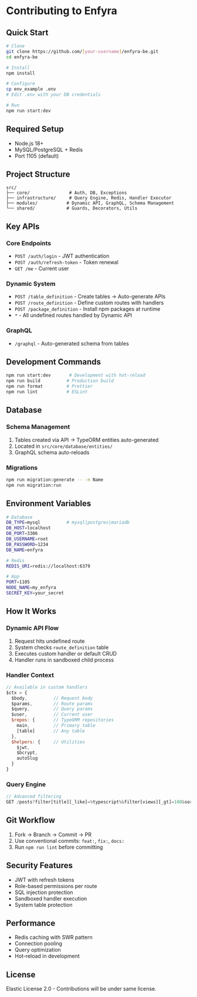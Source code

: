 # Contributing to Enfyra

## Quick Start

```bash
# Clone
git clone https://github.com/[your-username]/enfyra-be.git
cd enfyra-be

# Install
npm install

# Configure
cp env_example .env
# Edit .env with your DB credentials

# Run
npm run start:dev
```

## Required Setup

- Node.js 18+
- MySQL/PostgreSQL + Redis
- Port 1105 (default)

## Project Structure

```
src/
├── core/               # Auth, DB, Exceptions
├── infrastructure/     # Query Engine, Redis, Handler Executor
├── modules/           # Dynamic API, GraphQL, Schema Management
└── shared/            # Guards, Decorators, Utils
```

## Key APIs

### Core Endpoints
- `POST /auth/login` - JWT authentication
- `POST /auth/refresh-token` - Token renewal
- `GET /me` - Current user

### Dynamic System
- `POST /table_definition` - Create tables → Auto-generate APIs
- `POST /route_definition` - Define custom routes with handlers
- `POST /package_definition` - Install npm packages at runtime
- `*` - All undefined routes handled by Dynamic API

### GraphQL
- `/graphql` - Auto-generated schema from tables

## Development Commands

```bash
npm run start:dev       # Development with hot-reload
npm run build          # Production build
npm run format         # Prettier
npm run lint           # ESLint
```

## Database

### Schema Management
1. Tables created via API → TypeORM entities auto-generated
2. Located in `src/core/database/entities/`
3. GraphQL schema auto-reloads

### Migrations
```bash
npm run migration:generate -- -n Name
npm run migration:run
```

## Environment Variables

```bash
# Database
DB_TYPE=mysql          # mysql|postgres|mariadb
DB_HOST=localhost
DB_PORT=3306
DB_USERNAME=root
DB_PASSWORD=1234
DB_NAME=enfyra

# Redis
REDIS_URI=redis://localhost:6379

# App
PORT=1105
NODE_NAME=my_enfyra
SECRET_KEY=your_secret
```

## How It Works

### Dynamic API Flow
1. Request hits undefined route
2. System checks `route_definition` table
3. Executes custom handler or default CRUD
4. Handler runs in sandboxed child process

### Handler Context
```javascript
// Available in custom handlers
$ctx = {
  $body,          // Request body
  $params,        // Route params
  $query,         // Query params
  $user,          // Current user
  $repos: {       // TypeORM repositories
    main,         // Primary table
    [table]       // Any table
  },
  $helpers: {     // Utilities
    $jwt,
    $bcrypt,
    autoSlug
  }
}
```

### Query Engine
```javascript
// Advanced filtering
GET /posts?filter[title][_like]=%typescript%&filter[views][_gt]=100&sort=-createdAt&page=1&limit=10
```

## Git Workflow

1. Fork → Branch → Commit → PR
2. Use conventional commits: `feat:`, `fix:`, `docs:`
3. Run `npm run lint` before committing

## Security Features

- JWT with refresh tokens
- Role-based permissions per route
- SQL injection protection
- Sandboxed handler execution
- System table protection

## Performance

- Redis caching with SWR pattern
- Connection pooling
- Query optimization
- Hot-reload in development

## License

Elastic License 2.0 - Contributions will be under same license.